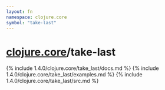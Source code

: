 ```yaml
---
layout: fn
namespace: clojure.core
symbol: "take-last"
---
```


# [clojure.core](../)/take-last

{% include 1.4.0/clojure.core/take_last/docs.md %}
{% include 1.4.0/clojure.core/take_last/examples.md %}
{% include 1.4.0/clojure.core/take_last/src.md %}

